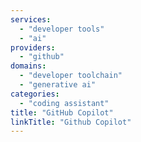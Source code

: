 ```yaml
---
services:
  - "developer tools"
  - "ai"
providers:
  - "github"
domains:
  - "developer toolchain"
  - "generative ai"
categories:
  - "coding assistant"
title: "GitHub Copilot"
linkTitle: "Github Copilot"
---
```

